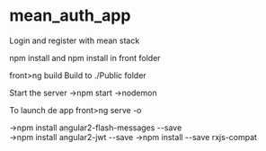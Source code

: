 # mean_auth_app
Login and register with mean stack

npm install and 
npm install in front folder

front>ng build
Build to ./Public folder

Start the server
->npm start 
->nodemon

To launch de app
front>ng serve -o


->npm install angular2-flash-messages --save    
->npm install angular2-jwt --save
->npm install --save rxjs-compat
